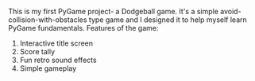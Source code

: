This is my first PyGame project- a Dodgeball game. It's a simple avoid-collision-with-obstacles type game and I designed it to help myself learn PyGame fundamentals.
Features of the game:
1. Interactive title screen 
2. Score tally
3. Fun retro sound effects
4. Simple gameplay